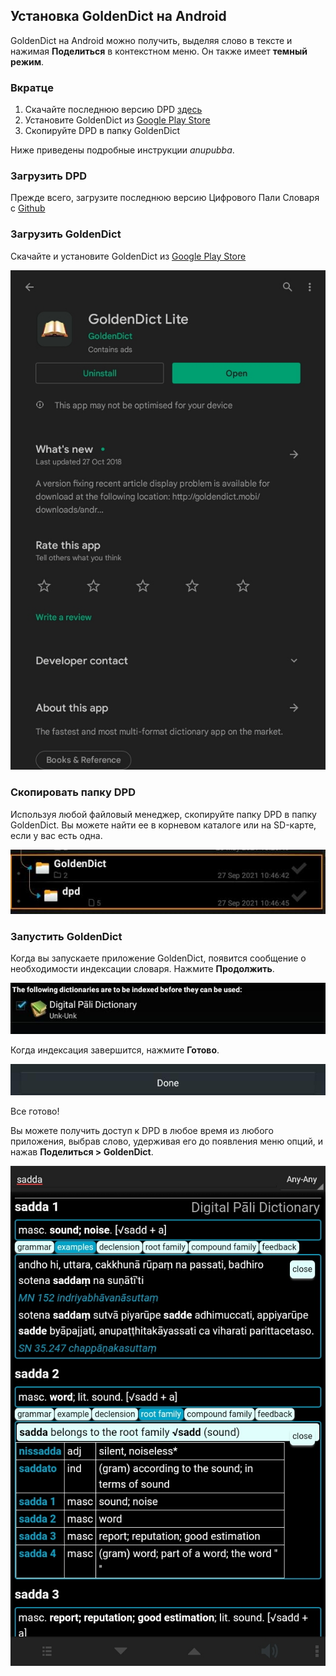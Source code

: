 ## Установка GoldenDict на Android

GoldenDict на Android можно получить, выделяя слово в тексте и нажимая **Поделиться** в контекстном меню. Он также имеет **темный режим**.

### Вкратце

1. Скачайте последнюю версию DPD [здесь](https://github.com/digitalpalidictionary/rus-release/releases)
2. Установите GoldenDict из [Google Play Store](https://play.google.com/store/apps/details?id=mobi.goldendict.android.free)
3. Скопируйте DPD в папку GoldenDict

Ниже приведены подробные инструкции *anupubba*.

### Загрузить DPD

Прежде всего, загрузите последнюю версию Цифрового Пали Словаря с [Github](https://github.com/digitalpalidictionary/rus-release/releases)

### Загрузить GoldenDict

Скачайте и установите GoldenDict из [Google Play Store](https://play.google.com/store/apps/details?id=mobi.goldendict.android.free)

![google play store](pics/android-install/google%20play%20store.jpg)

### Скопировать папку DPD

Используя любой файловый менеджер, скопируйте папку DPD в папку GoldenDict. Вы можете найти ее в корневом каталоге или на SD-карте, если у вас есть одна.

![image](pics/android-install/copy%20dpd%20to%20goldendict%20folder.jpg)

### Запустить GoldenDict

Когда вы запускаете приложение GoldenDict, появится сообщение о необходимости индексации словаря. Нажмите **Продолжить**.

![image](pics/android-install/scan%20dicts.jpg)

Когда индексация завершится, нажмите **Готово**.

![image](pics/android-install/scanning%20done.jpg)

Все готово!

Вы можете получить доступ к DPD в любое время из любого приложения, выбрав слово, удерживая его до появления меню опций, и нажав **Поделиться > GoldenDict**.

![dpd в GoldenDict](pics/android-install/dpd%20in%20goldendict.jpg)

